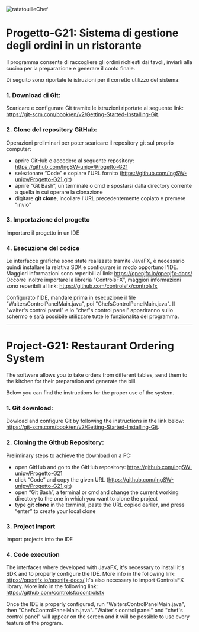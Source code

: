 ![ratatouilleChef](https://user-images.githubusercontent.com/80333382/131524931-c3568389-06af-4fc5-b0ba-8116288e7709.jpg)


# Progetto-G21: Sistema di gestione degli ordini in un ristorante

Il programma consente di raccogliere gli ordini richiesti dai tavoli, inviarli alla cucina per la preparazione e 
generare il conto finale. 

Di seguito sono riportate le istruzioni per il corretto utilizzo del sistema: 

### 1. Download di Git:
Scaricare e configurare Git tramite le istruzioni riportate al seguente link:                                                                                                       
https://git-scm.com/book/en/v2/Getting-Started-Installing-Git.

### 2. Clone del repository GitHub:
Operazioni preliminari per poter scaricare il repository git sul proprio computer:
* aprire GitHub e accedere al seguente repository: https://github.com/IngSW-unipv/Progetto-G21
* selezionare “Code” e copiare l'URL fornito (https://github.com/IngSW-unipv/Progetto-G21.git)
* aprire “Git Bash”, un terminale o cmd e spostarsi dalla directory corrente a quella in cui operare la clonazione
* digitare **git clone**, incollare l'URL precedentemente copiato e premere "invio"

### 3. Importazione del progetto
Importare il progetto in un IDE

### 4. Esecuzione del codice
Le interfacce grafiche sono state realizzate tramite JavaFX, è necessario quindi installare la relativa SDK e configurare in modo opportuno l'IDE.
Maggiori informazioni sono reperibili al link: https://openjfx.io/openjfx-docs/
Occorre inoltre importare la libreria "ControlsFX", maggiori informazioni sono reperibili al link: https://github.com/controlsfx/controlsfx

Configurato l'IDE, mandare prima in esecuzione il file "WaitersControlPanelMain.java", poi "ChefsControlPanelMain.java". 
Il "waiter's control panel" e lo "chef's control panel" appariranno sullo schermo e sarà possibile utilizzare tutte le funzionalità del programma.

***

# Project-G21: Restaurant Ordering System 

The software allows you to take orders from different tables, send them to the kitchen for their preparation 
and generate the bill. 

Below you can find the instructions for the proper use of the system.

### 1. Git download:
Dowload and configure Git by following the instructions in the link below:                                                                                                     
https://git-scm.com/book/en/v2/Getting-Started-Installing-Git.

### 2. Cloning the Github Repository:
Preliminary steps to achieve the download on a PC: 
* open GitHub and go to the GitHub repository: https://github.com/IngSW-unipv/Progetto-G21
* click “Code” and copy the given URL (https://github.com/IngSW-unipv/Progetto-G21.git)
* open “Git Bash”, a terminal or cmd and change the current working directory to the one in which you want to clone the project
* type **git clone** in the terminal, paste the URL copied earlier, and press “enter” to create your local clone

### 3. Project import
Import projects into the IDE

### 4. Code execution
The interfaces where developed with JavaFX, it's necessary to install it's SDK and to properly configure the IDE.
More info in the following link: https://openjfx.io/openjfx-docs/
It's also necessary to import ControlsFX library. More info in the following link: https://github.com/controlsfx/controlsfx

Once the IDE is properly configured, run "WaitersControlPanelMain.java", then "ChefsControlPanelMain.java".
"Waiter's control panel" and "chef's control panel" will appear on the screen and it will be possible to use every feature of the program.
